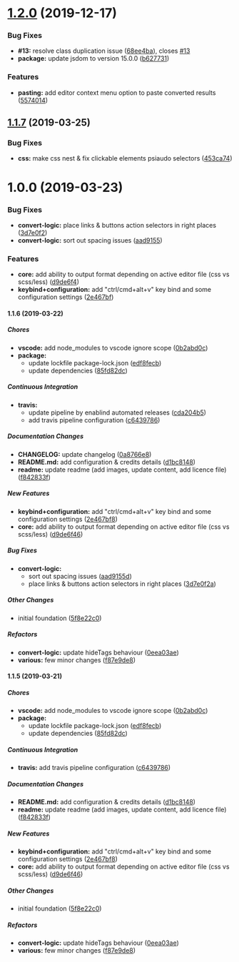 # [1.2.0](https://github.com/SlimDogs/vscode-html-to-css/compare/v1.1.7...v1.2.0) (2019-12-17)


### Bug Fixes

* **#13:** resolve class duplication issue ([68ee4ba](https://github.com/SlimDogs/vscode-html-to-css/commit/68ee4ba53e15e9929b6edf1adc754fadd5893e87)), closes [#13](https://github.com/SlimDogs/vscode-html-to-css/issues/13)
* **package:** update jsdom to version 15.0.0 ([b627731](https://github.com/SlimDogs/vscode-html-to-css/commit/b62773138ac5a63c4ba5e32c91eab08321d5d5ab))


### Features

* **pasting:** add editor context menu option to paste converted results ([5574014](https://github.com/SlimDogs/vscode-html-to-css/commit/5574014c91f815bbe658ad96bb2556136870ba0b))

## [1.1.7](https://github.com/SlimDogs/vscode-html-to-css/compare/v1.1.6...v1.1.7) (2019-03-25)


### Bug Fixes

* **css:** make css nest & fix clickable elements psiaudo selectors ([453ca74](https://github.com/SlimDogs/vscode-html-to-css/commit/453ca74))

# 1.0.0 (2019-03-23)


### Bug Fixes

* **convert-logic:** place links & buttons action selectors in right places ([3d7e0f2](https://github.com/SlimDogs/vscode-html-to-css/commit/3d7e0f2))
* **convert-logic:** sort out spacing issues ([aad9155](https://github.com/SlimDogs/vscode-html-to-css/commit/aad9155))


### Features

* **core:** add ability to output format depending on active editor file (css vs scss/less) ([d9de6f4](https://github.com/SlimDogs/vscode-html-to-css/commit/d9de6f4))
* **keybind+configuration:** add "ctrl/cmd+alt+v" key bind and some configuration settings ([2e467bf](https://github.com/SlimDogs/vscode-html-to-css/commit/2e467bf))

#### 1.1.6 (2019-03-22)

##### Chores

* **vscode:**  add node_modules to vscode ignore scope ([0b2abd0c](https://github.com/SlimDogs/vscode-html-to-css/commit/0b2abd0c3da7d1e87a1f8888f6c5d754c23fda0c))
* **package:**
  *  update lockfile package-lock.json ([edf8fecb](https://github.com/SlimDogs/vscode-html-to-css/commit/edf8fecb24b40760ecb5055937254bbaa451cd84))
  *  update dependencies ([85fd82dc](https://github.com/SlimDogs/vscode-html-to-css/commit/85fd82dc414f820250dad5a70d9b6cce7459fab9))

##### Continuous Integration

* **travis:**
  *  update pipeline by enablind automated releases ([cda204b5](https://github.com/SlimDogs/vscode-html-to-css/commit/cda204b50297bf52941f62aecd31413f57690c8a))
  *  add travis pipeline configuration ([c6439786](https://github.com/SlimDogs/vscode-html-to-css/commit/c643978613450aaed593fd612d2cd23cb1d816d3))

##### Documentation Changes

* **CHANGELOG:**  update changelog ([0a8766e8](https://github.com/SlimDogs/vscode-html-to-css/commit/0a8766e804c8e474c1f8bfa872a0e840b7ee00f2))
* **README.md:**  add configuration & credits details ([d1bc8148](https://github.com/SlimDogs/vscode-html-to-css/commit/d1bc814895ee5bcbcc0531e3a0a85d7dda6c87f8))
* **readme:**  update readme (add images, update content, add licence file) ([f842833f](https://github.com/SlimDogs/vscode-html-to-css/commit/f842833f454fb3eaa9475d4cc22dd64a64b3bb58))

##### New Features

* **keybind+configuration:**  add "ctrl/cmd+alt+v" key bind and some configuration settings ([2e467bf8](https://github.com/SlimDogs/vscode-html-to-css/commit/2e467bf82991897c4bded2047e436b2cb5c9ea5e))
* **core:**  add ability to output format depending on active editor file (css vs scss/less) ([d9de6f46](https://github.com/SlimDogs/vscode-html-to-css/commit/d9de6f46024d7da0d93e4533fe7659292097d667))

##### Bug Fixes

* **convert-logic:**
  *  sort out spacing issues ([aad9155d](https://github.com/SlimDogs/vscode-html-to-css/commit/aad9155d4f6dc1c89656407827f22fa55a2f3450))
  *  place links & buttons action selectors in right places ([3d7e0f2a](https://github.com/SlimDogs/vscode-html-to-css/commit/3d7e0f2a3d00de977e98f73510977eb709980893))

##### Other Changes

*  initial foundation ([5f8e22c0](https://github.com/SlimDogs/vscode-html-to-css/commit/5f8e22c0739684c2fca5958f811292529c9c374e))

##### Refactors

* **convert-logic:**  update hideTags behaviour ([0eea03ae](https://github.com/SlimDogs/vscode-html-to-css/commit/0eea03ae4e6333eb75dfa3c9336a5aab3f69d03b))
* **various:**  few minor changes ([f87e9de8](https://github.com/SlimDogs/vscode-html-to-css/commit/f87e9de8b9ffba9000b2ac9d8ac272f0e7fec25c))

#### 1.1.5 (2019-03-21)

##### Chores

* **vscode:**  add node_modules to vscode ignore scope ([0b2abd0c](https://github.com/SlimDogs/vscode-html-to-css/commit/0b2abd0c3da7d1e87a1f8888f6c5d754c23fda0c))
* **package:**
  *  update lockfile package-lock.json ([edf8fecb](https://github.com/SlimDogs/vscode-html-to-css/commit/edf8fecb24b40760ecb5055937254bbaa451cd84))
  *  update dependencies ([85fd82dc](https://github.com/SlimDogs/vscode-html-to-css/commit/85fd82dc414f820250dad5a70d9b6cce7459fab9))

##### Continuous Integration

* **travis:**  add travis pipeline configuration ([c6439786](https://github.com/SlimDogs/vscode-html-to-css/commit/c643978613450aaed593fd612d2cd23cb1d816d3))

##### Documentation Changes

* **README.md:**  add configuration & credits details ([d1bc8148](https://github.com/SlimDogs/vscode-html-to-css/commit/d1bc814895ee5bcbcc0531e3a0a85d7dda6c87f8))
* **readme:**  update readme (add images, update content, add licence file) ([f842833f](https://github.com/SlimDogs/vscode-html-to-css/commit/f842833f454fb3eaa9475d4cc22dd64a64b3bb58))

##### New Features

* **keybind+configuration:**  add "ctrl/cmd+alt+v" key bind and some configuration settings ([2e467bf8](https://github.com/SlimDogs/vscode-html-to-css/commit/2e467bf82991897c4bded2047e436b2cb5c9ea5e))
* **core:**  add ability to output format depending on active editor file (css vs scss/less) ([d9de6f46](https://github.com/SlimDogs/vscode-html-to-css/commit/d9de6f46024d7da0d93e4533fe7659292097d667))

##### Other Changes

*  initial foundation ([5f8e22c0](https://github.com/SlimDogs/vscode-html-to-css/commit/5f8e22c0739684c2fca5958f811292529c9c374e))

##### Refactors

* **convert-logic:**  update hideTags behaviour ([0eea03ae](https://github.com/SlimDogs/vscode-html-to-css/commit/0eea03ae4e6333eb75dfa3c9336a5aab3f69d03b))
* **various:**  few minor changes ([f87e9de8](https://github.com/SlimDogs/vscode-html-to-css/commit/f87e9de8b9ffba9000b2ac9d8ac272f0e7fec25c))
